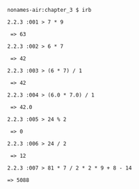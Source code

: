     nonames-air:chapter_3 $ irb

    2.2.3 :001 > 7 * 9
 
     => 63

    2.2.3 :002 > 6 * 7

     => 42

    2.2.3 :003 > (6 * 7) / 1

     => 42

    2.2.3 :004 > (6.0 * 7.0) / 1

     => 42.0

    2.2.3 :005 > 24 % 2

     => 0

    2.2.3 :006 > 24 / 2

     => 12

    2.2.3 :007 > 81 * 7 / 2 * 2 * 9 + 8 - 14

    => 5088
